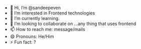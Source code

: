- 👋 Hi, I’m @sandeepeven
- 👀 I’m interested in Frontend technologies 
- 🌱 I’m currently learning.
- 💞️ I’m looking to collaborate on ...any thing that uses frontend
- 📫 How to reach me: message/mails
- 😄 Pronouns: He/Him
- ⚡ Fun fact: ?

<!---
sandeepeven/sandeepeven is a ✨ special ✨ repository because its `README.md` (this file) appears on your GitHub profile.
You can click the Preview link to take a look at your changes.
--->
